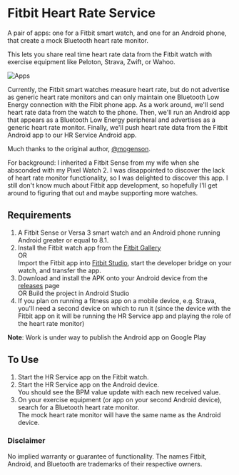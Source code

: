 # Fitbit Heart Rate Service

A pair of apps: one for a Fitbit smart watch, and one for an Android phone, that create a mock Bluetooth heart rate monitor.

This lets you share real time heart rate data from the Fitbit watch with exercise equipment like Peloton, Strava, Zwift, or Wahoo.

![Apps](./apps.jpg)

Currently, the Fitbit smart watches measure heart rate, but do not advertise as generic heart rate monitors and can only maintain one Bluetooth Low Energy connection with the Fibit phone app. As a work around, we'll send heart rate data from the watch to the phone. Then, we'll run an Android app that appears as a Bluetooth Low Energy peripheral and advertises as a generic heart rate monitor. Finally, we'll push heart rate data from the Fitbit Android app to our HR Service Android app.

Much thanks to the original author, [@mogenson](https://github.com/mogenson/fitbit-heart-rate-service).

For background: I inherited a Fitbit Sense from my wife when she absconded with my Pixel Watch 2.  I was disappointed to discover the lack of heart rate monitor functionality, so I was delighted to discover this app.
I still don't know much about Fitbit app development, so hopefully I'll get around to figuring that out and maybe supporting more watches.

## Requirements

1. A Fitbit Sense or Versa 3 smart watch and an Android phone running Android greater or equal to 8.1.
2. Install the Fitbit watch app from the [Fitbit Gallery](https://gallery.fitbit.com/details/6503a799-37f7-43bf-8775-23f1742e2a4e)  
   OR  
   Import the Fitbit app into [Fitbit Studio](https://studio.fitbit.com), start the developer bridge on your watch, and transfer the app.
3. Download and install the APK onto your Android device from the [releases](https://github.com/randalln/fitbit-heart-rate-service/releases) page  
   OR
   Build the project in Android Studio  
4. If you plan on running a fitness app on a mobile device, e.g. Strava, you'll need a second device 
on which to run it (since the device with the Fitbit app on it will be running the HR Service app and 
playing the role of the heart rate monitor)

**Note**: Work is under way to publish the Android app on Google Play

## To Use

1. Start the HR Service app on the Fitbit watch.
2. Start the HR Service app on the Android device.  
   You should see the BPM value update with each new received value.
3. On your exercise equipment (or app on your second Android device), search for a Bluetooth heart rate monitor.  
   The mock heart rate monitor will have the same name as the Android device.

### Disclaimer

No implied warranty or guarantee of functionality. The names Fitbit, Android, and Bluetooth are trademarks of their respective owners.
